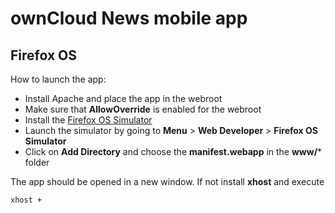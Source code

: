 ownCloud News mobile app
========================

Firefox OS
----------

How to launch the app:

* Install Apache and place the app in the webroot
* Make sure that **AllowOverride** is enabled for the webroot
* Install the [Firefox OS Simulator](https://addons.mozilla.org/de/firefox/addon/firefox-os-simulator/)
* Launch the simulator by going to  **Menu** > **Web Developer** > **Firefox OS Simulator**
* Click on **Add Directory** and choose the **manifest.webapp** in the **www/*** folder

The app should be opened in a new window. If not install **xhost** and execute

	xhost +
